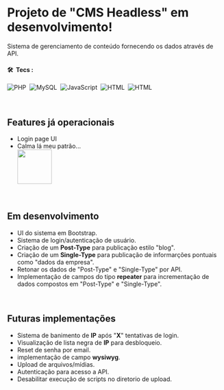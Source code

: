 # Projeto de "CMS Headless" em desenvolvimento!

Sistema de gerenciamento de conteúdo fornecendo os dados através de API.

#### 🛠 &nbsp;Tecs : 

![PHP](https://img.shields.io/badge/-PHP-05122A?style=flat&logo=php)&nbsp;
![MySQL](https://img.shields.io/badge/-MySQL-05122A?style=flat&logo=mysql)&nbsp;
![JavaScript](https://img.shields.io/badge/-JavaScript-05122A?style=flat&logo=javascript)&nbsp;
![HTML](https://img.shields.io/badge/-Bootstrap-05122A?style=flat&logo=bootstrap)&nbsp;
![HTML](https://img.shields.io/badge/-HTML-05122A?style=flat&logo=HTML5)&nbsp;

<br>

## Features já operacionais

 - Login page UI
 - Calma lá meu patrão...
   <br>
   <img height="80px" src="https://raw.githubusercontent.com/Fincao/cms/main/giphy-3.gif.webp"/>

<br>

## Em desenvolvimento

 - UI do sistema em Bootstrap.
 - Sistema de login/autenticação de usuário.
 - Criação de um **Post-Type** para publicação estilo "blog".
 - Criação de um **Single-Type** para publicação de  informarções pontuais como "dados da empresa".
 - Retonar os dados de "Post-Type" e "Single-Type" por API.
 - Implementação de campos do tipo **repeater** para incrementação de dados compostos em "Post-Type" e "Single-Type".

<br>

## Futuras implementações

 - Sistema de  banimento de **IP** após "**X**" tentativas de login.
 - Visualização de lista negra de **IP** para desbloqueio.
 - Reset de senha por email.
 - implementação de campo **wysiwyg**.
 - Upload de arquivos/mídias.
 - Autenticação para acesso a API.
 - Desabilitar execução de scripts no diretorio de upload.


